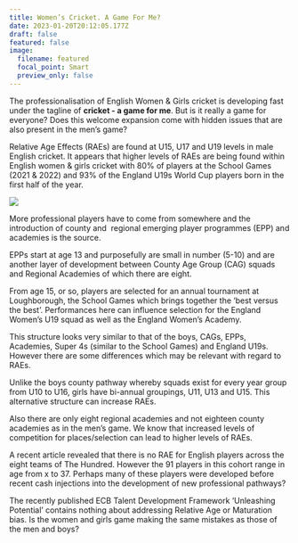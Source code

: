 ```yaml
---
title: Women’s Cricket. A Game For Me?
date: 2023-01-20T20:12:05.177Z
draft: false
featured: false
image:
  filename: featured
  focal_point: Smart
  preview_only: false
---
```

The professionalisation of English Women & Girls cricket is developing fast under the tagline of **cricket - a game for me**. But is it really a game for everyone? Does this welcome expansion come with hidden issues that are also present in the men’s game? 

Relative Age Effects (RAEs) are found at U15, U17 and U19 levels in male English cricket. It appears that higher levels of RAEs are being found within English women & girls cricket with 80% of players at the School Games (2021 & 2022) and 93% of the England U19s World Cup players born in the first half of the year.

![](birth-quarters-of-school-games-2021_2022-players-n-49_-and-england-u19s-wc-squad-2022-n-15-.png)

More professional players have to come from somewhere and the introduction of county and  regional emerging player programmes (EPP) and academies is the source.

EPPs start at age 13 and purposefully are small in number (5-10) and are another layer of development between County Age Group (CAG) squads and Regional Academies of which there are eight.

From age 15, or so, players are selected for an annual tournament at Loughborough, the School Games which brings together the ‘best versus the best’. Performances here can influence selection for the England Women’s U19 squad as well as the England Women’s Academy.

This structure looks very similar to that of the boys, CAGs, EPPs, Academies, Super 4s (similar to the School Games) and England U19s. However there are some differences which may be relevant with regard to RAEs.

Unlike the boys county pathway whereby squads exist for every year group from U10 to U16, girls have bi-annual groupings, U11, U13 and U15. This alternative structure can increase RAEs.

Also there are only eight regional academies and not eighteen county academies as in the men’s game. We know that increased levels of competition for places/selection can lead to higher levels of RAEs. 

A recent article revealed that there is no RAE for English players across the eight teams of The Hundred. However the 91 players in this cohort range in age from x to 37. Perhaps many of these players were developed before recent cash injections into the development of new professional pathways?

The recently published ECB Talent Development Framework ‘Unleashing Potential’ contains nothing about addressing Relative Age or Maturation bias. Is the women and girls game making the same mistakes as those of the men and boys?